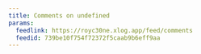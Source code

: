 ```yaml
---
title: Comments on undefined
params:
  feedlink: https://royc30ne.xlog.app/feed/comments
  feedid: 739be10f754f72372f5caab9b6eff9aa
---
```

